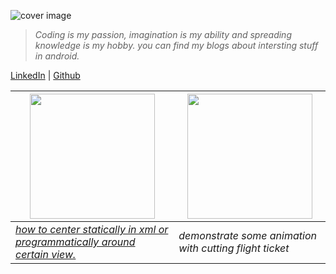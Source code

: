 ![cover image](https://pbs.twimg.com/profile_banners/387853224/1370983193/1500x500) 

> *Coding is my passion, imagination is my ability and spreading knowledge is my hobby. you can find my blogs about intersting stuff in android.*

[LinkedIn](https://www.linkedin.com/in/abualgait/) | [Github](https://github.com/abualgait)


<img src="https://www.studentuniverse.co.uk/blog/wp-content/uploads/2016/06/the-london-eye-landscape-night.jpg" height="200" > |<img src="https://www.superiorwallpapers.com/download/airplane-wing-in-the-sky-wonderful-landscape-1920x1200.jpg" height="200" > |
--- | --- |
*[how to center statically in xml or programmatically around certain view.](circular_radar_blog.md)* | *demonstrate some animation with cutting flight ticket* |

